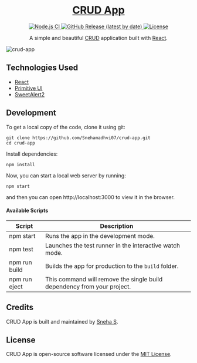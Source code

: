 <h1 align="center">
  <a href="https://Snehamadhvi07.github.io/crud-app/">
    CRUD App
  </a>
</h1>

<p align="center">
  <a href="https://github.com/Snehamadhvi07/crud-app/actions?query=workflow%3A%22Node.js+CI%22">
    <img src="https://github.com/Snehamadhvi07/crud-app/workflows/Node.js%20CI/badge.svg" alt="Node.js CI" />
  </a>
  <a href="https://github.com/Snehamadhvi07/crud-app/releases">
    <img src="https://img.shields.io/github/v/release/Snehamadhvi07/crud-app" alt="GitHub Release (latest by date)" />
  </a>
  <a href="https://github.com/Snehamadhvi07/crud-app/blob/master/LICENSE">
    <img src="https://img.shields.io/github/license/Snehamadhvi07/crud-app" alt="License" />
  </a>
</p>

<p align="center">
  A simple and beautiful <a href="https://www.codecademy.com/articles/what-is-crud">CRUD</a> application built with <a href="https://reactjs.org">React</a>.
</p>

![crud-app](https://user-images.githubusercontent.com/48409548/94567114-8aa5ea80-0284-11eb-99f6-87401b099848.png)

## Technologies Used

- [React](http://reactjs.org)
- [Primitive UI](https://taniarascia.github.io/primitive)
- [SweetAlert2](https://sweetalert2.github.io)

## Development

To get a local copy of the code, clone it using git:

```
git clone https://github.com/Snehamadhvi07/crud-app.git
cd crud-app
```

Install dependencies:

```
npm install
```

Now, you can start a local web server by running:

```
npm start
```

and then you can open http://localhost:3000 to view it in the browser.

#### Available Scripts

| Script        | Description                                                             |
| ------------- | ----------------------------------------------------------------------- |
| npm start     | Runs the app in the development mode.                                   |
| npm test      | Launches the test runner in the interactive watch mode.                 |
| npm run build | Builds the app for production to the `build` folder.                    |
| npm run eject | This command will remove the single build dependency from your project. |

## Credits

CRUD App is built and maintained by [Sneha S](https://Snehamadhvi07.github.io).

## License

CRUD App is open-source software licensed under the [MIT License](https://github.com/Snehamadhvi07/crud-app/blob/master/LICENSE).
